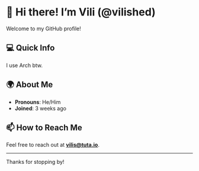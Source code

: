 # 👋 Hi there! I’m Vili (@vilished)

Welcome to my GitHub profile!

## 💻 Quick Info
I use Arch btw. 

## 🌍 About Me
- **Pronouns**: He/Him
- **Joined**: 3 weeks ago

## 📫 How to Reach Me
Feel free to reach out at **[vilis@tuta.io](mailto:vilis@tuta.io)**.

---

Thanks for stopping by!
